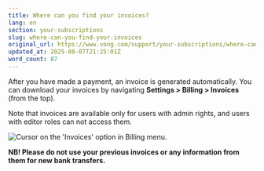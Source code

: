 ```yaml
---
title: Where can you find your invoices?
lang: en
section: your-subscriptions
slug: where-can-you-find-your-invoices
original_url: https://www.voog.com/support/your-subscriptions/where-can-you-find-your-invoices
updated_at: 2025-08-07T21:25:01Z
word_count: 87
---
```

After you have made a payment, an invoice is generated automatically. You can download your invoices by navigating **Settings > Billing > Invoices** (from the top).

Note that invoices are available only for users with admin rights, and users with editor roles can not access them.

![Cursor on the 'Invoices' option in Billing menu.](https://media.voog.com/0000/0036/2183/photos/Invoices_1_block.jpg "Cursor on the 'Invoices' option in Billing menu.")

**NB! Please do not use your previous invoices or any information from them for new bank transfers.**
